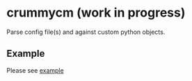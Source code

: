 # crummycm (work in progress)

Parse config file(s) and against custom python objects.

## Example

Please see [example](./examples/basic_example.md)
